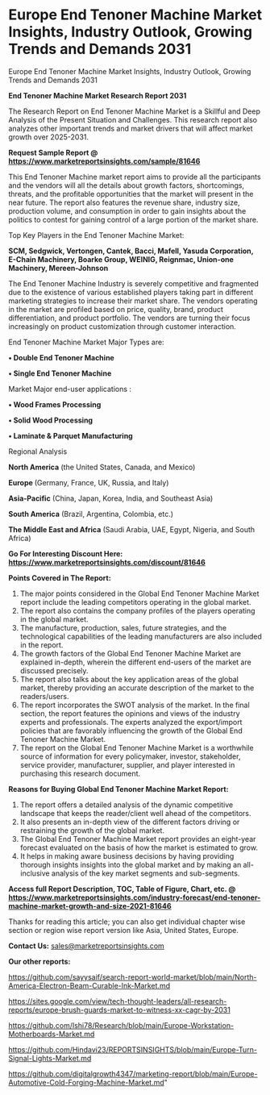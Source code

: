 # Europe End Tenoner Machine Market Insights, Industry Outlook, Growing Trends and Demands 2031
Europe End Tenoner Machine Market Insights, Industry Outlook, Growing Trends and Demands 2031

<strong>End Tenoner Machine Market Research Report 2031</strong>

The Research Report on End Tenoner Machine Market is a Skillful and Deep Analysis of the Present Situation and Challenges. This research report also analyzes other important trends and market drivers that will affect market growth over 2025-2031.

<strong>Request Sample Report @ <a href=https://www.marketreportsinsights.com/sample/81646>https://www.marketreportsinsights.com/sample/81646</a></strong>

This End Tenoner Machine market report aims to provide all the participants and the vendors will all the details about growth factors, shortcomings, threats, and the profitable opportunities that the market will present in the near future. The report also features the revenue share, industry size, production volume, and consumption in order to gain insights about the politics to contest for gaining control of a large portion of the market share.

Top Key Players in the End Tenoner Machine Market:

<strong>SCM, Sedgwick, Vertongen, Cantek, Bacci, Mafell, Yasuda Corporation, E-Chain Machinery, Boarke Group, WEINIG, Reignmac, Union-one Machinery, Mereen-Johnson</strong>

The End Tenoner Machine Industry is severely competitive and fragmented due to the existence of various established players taking part in different marketing strategies to increase their market share. The vendors operating in the market are profiled based on price, quality, brand, product differentiation, and product portfolio. The vendors are turning their focus increasingly on product customization through customer interaction.

End Tenoner Machine Market Major Types are:

<strong>• Double End Tenoner Machine

• Single End Tenoner Machine</strong>

Market Major end-user applications :

<strong>• Wood Frames Processing

• Solid Wood Processing

• Laminate & Parquet Manufacturing</strong>

Regional Analysis

</u><strong><b>North America</b></strong> (the United States, Canada, and Mexico)

<strong><b>Europe </b></strong>(Germany, France, UK, Russia, and Italy)

<strong><b>Asia-Pacific</b></strong> (China, Japan, Korea, India, and Southeast Asia)

<strong><b>South America</b></strong> (Brazil, Argentina, Colombia, etc.)

<strong><b>The Middle East and Africa</b></strong> (Saudi Arabia, UAE, Egypt, Nigeria, and South Africa)

<strong>Go For Interesting Discount Here: <a href=https://www.marketreportsinsights.com/discount/81646>https://www.marketreportsinsights.com/discount/81646</a></strong>

<strong>Points Covered in The Report:</strong>
<ol>
  <li>The major points considered in the Global End Tenoner Machine Market report include the leading competitors operating in the global market.</li>
  <li>The report also contains the company profiles of the players operating in the global market.</li>
  <li>The manufacture, production, sales, future strategies, and the technological capabilities of the leading manufacturers are also included in the report.</li>
  <li>The growth factors of the Global End Tenoner Machine Market are explained in-depth, wherein the different end-users of the market are discussed precisely.</li>
  <li>The report also talks about the key application areas of the global market, thereby providing an accurate description of the market to the readers/users.</li>
  <li>The report incorporates the SWOT analysis of the market. In the final section, the report features the opinions and views of the industry experts and professionals. The experts analyzed the export/import policies that are favorably influencing the growth of the Global End Tenoner Machine Market.</li>
  <li>The report on the Global End Tenoner Machine Market is a worthwhile source of information for every policymaker, investor, stakeholder, service provider, manufacturer, supplier, and player interested in purchasing this research document.</li>
</ol>
<strong>Reasons for Buying Global End Tenoner Machine Market Report:</strong>

<ol>
  <li>The report offers a detailed analysis of the dynamic competitive landscape that keeps the reader/client well ahead of the competitors.</li>
  <li>It also presents an in-depth view of the different factors driving or restraining the growth of the global market.</li>
  <li>The Global End Tenoner Machine Market report provides an eight-year forecast evaluated on the basis of how the market is estimated to grow.</li>
  <li>It helps in making aware business decisions by having providing thorough insights insights into the global market and by making an all-inclusive analysis of the key market segments and sub-segments.</li>
</ol>
<strong>Access full Report Description, TOC, Table of Figure, Chart, etc. @ <a href=https://www.marketreportsinsights.com/industry-forecast/end-tenoner-machine-market-growth-and-size-2021-81646>https://www.marketreportsinsights.com/industry-forecast/end-tenoner-machine-market-growth-and-size-2021-81646</a></strong>


Thanks for reading this article; you can also get individual chapter wise section or region wise report version like Asia, United States, Europe.

<strong>Contact Us:</strong>
sales@marketreportsinsights.com

<strong>Our other reports:</strong>

<a href=https://github.com/sayysaif/search-report-world-market/blob/main/North-America-Electron-Beam-Curable-Ink-Market.md>https://github.com/sayysaif/search-report-world-market/blob/main/North-America-Electron-Beam-Curable-Ink-Market.md</a>

<a href=https://sites.google.com/view/tech-thought-leaders/all-research-reports/europe-brush-guards-market-to-witness-xx-cagr-by-2031>https://sites.google.com/view/tech-thought-leaders/all-research-reports/europe-brush-guards-market-to-witness-xx-cagr-by-2031</a>

<a href=https://github.com/Ishi78/Research/blob/main/Europe-Workstation-Motherboards-Market.md>https://github.com/Ishi78/Research/blob/main/Europe-Workstation-Motherboards-Market.md</a>

<a href=https://github.com/Hindavi23/REPORTSINSIGHTS/blob/main/Europe-Turn-Signal-Lights-Market.md>https://github.com/Hindavi23/REPORTSINSIGHTS/blob/main/Europe-Turn-Signal-Lights-Market.md</a>

<a href=https://github.com/digitalgrowth4347/marketing-report/blob/main/Europe-Automotive-Cold-Forging-Machine-Market.md>https://github.com/digitalgrowth4347/marketing-report/blob/main/Europe-Automotive-Cold-Forging-Machine-Market.md</a>"
